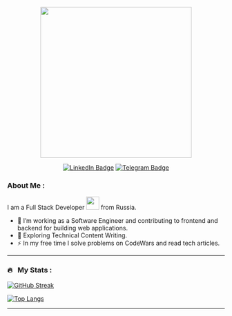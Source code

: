 <p align="center"><img src="https://media.giphy.com/media/y5OffROvBod0s/giphy.gif" width="350"/></p>
<p align="center">
<a href="https://www.linkedin.com/in/lonlylokly"><img src="https://img.shields.io/badge/LinkedIn-blue?style=for-the-badge&logo=linkedin&logoColor=white" alt="LinkedIn Badge"></a>
<a href="https://t.me/lonlylokly"><img src="https://img.shields.io/badge/-telegram-red?style=for-the-badge&color=white&logo=telegram&logoColor=black" alt="Telegram Badge"></a>
</p>

### About Me :

I am a Full Stack Developer <img src="https://media.giphy.com/media/WUlplcMpOCEmTGBtBW/giphy.gif" width="30"> from Russia.

- 🔭 I’m working as a Software Engineer and contributing to frontend and backend for building web applications.
- 🌱 Exploring Technical Content Writing.
- ⚡ In my free time I solve problems on CodeWars and read tech articles.
---

### 🔥 &nbsp; My Stats :
[![GitHub Streak](http://github-readme-streak-stats.herokuapp.com?user=loonlylokly&theme=dark&background=000000)](https://git.io/streak-stats)

[![Top Langs](https://github-readme-stats.vercel.app/api/top-langs/?username=loonlylokly&layout=compact&theme=vision-friendly-dark)](https://github.com/anuraghazra/github-readme-stats)

---
